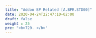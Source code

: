 ```yaml
---
title: "Addon BP Related [A.BPR.STD00]"
date: 2020-04-24T22:47:10+02:00
draft: false
weight : 25
pre: "<b>720. </b>"
---
```

